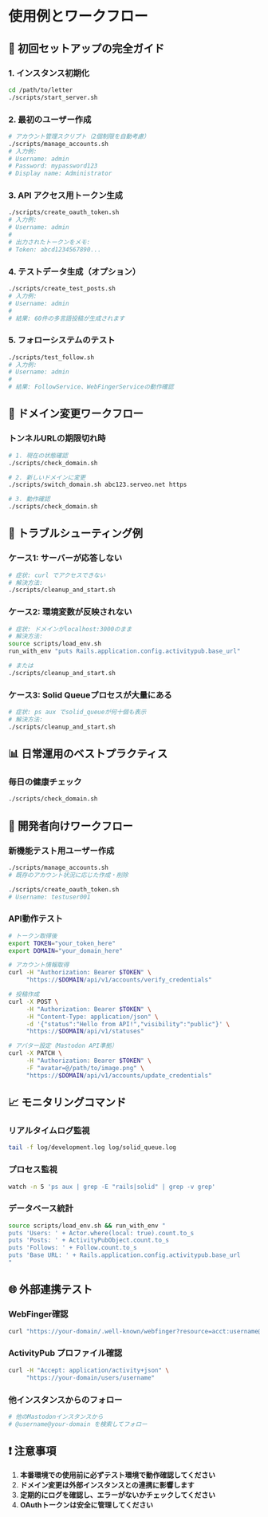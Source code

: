 # 使用例とワークフロー

## 🚀 初回セットアップの完全ガイド

### 1. インスタンス初期化
```bash
cd /path/to/letter
./scripts/start_server.sh
```

### 2. 最初のユーザー作成
```bash
# アカウント管理スクリプト（2個制限を自動考慮）
./scripts/manage_accounts.sh
# 入力例:
# Username: admin
# Password: mypassword123
# Display name: Administrator
```

### 3. API アクセス用トークン生成
```bash
./scripts/create_oauth_token.sh
# 入力例:
# Username: admin
# 
# 出力されたトークンをメモ:
# Token: abcd1234567890...
```

### 4. テストデータ生成（オプション）
```bash
./scripts/create_test_posts.sh
# 入力例:
# Username: admin
# 
# 結果: 60件の多言語投稿が生成されます
```

### 5. フォローシステムのテスト
```bash
./scripts/test_follow.sh
# 入力例:
# Username: admin
# 
# 結果: FollowService、WebFingerServiceの動作確認
```

## 🔄 ドメイン変更ワークフロー

### トンネルURLの期限切れ時
```bash
# 1. 現在の状態確認
./scripts/check_domain.sh

# 2. 新しいドメインに変更
./scripts/switch_domain.sh abc123.serveo.net https

# 3. 動作確認
./scripts/check_domain.sh
```

## 🐛 トラブルシューティング例

### ケース1: サーバーが応答しない
```bash
# 症状: curl でアクセスできない
# 解決方法:
./scripts/cleanup_and_start.sh
```

### ケース2: 環境変数が反映されない
```bash
# 症状: ドメインがlocalhost:3000のまま
# 解決方法:
source scripts/load_env.sh
run_with_env "puts Rails.application.config.activitypub.base_url"

# または
./scripts/cleanup_and_start.sh
```

### ケース3: Solid Queueプロセスが大量にある
```bash
# 症状: ps aux でsolid_queueが何十個も表示
# 解決方法:
./scripts/cleanup_and_start.sh
```

## 📊 日常運用のベストプラクティス

### 毎日の健康チェック
```bash
./scripts/check_domain.sh
```

## 🔧 開発者向けワークフロー

### 新機能テスト用ユーザー作成
```bash
./scripts/manage_accounts.sh
# 既存のアカウント状況に応じた作成・削除

./scripts/create_oauth_token.sh
# Username: testuser001
```

### API動作テスト
```bash
# トークン取得後
export TOKEN="your_token_here"
export DOMAIN="your_domain_here"

# アカウント情報取得
curl -H "Authorization: Bearer $TOKEN" \
     "https://$DOMAIN/api/v1/accounts/verify_credentials"

# 投稿作成
curl -X POST \
     -H "Authorization: Bearer $TOKEN" \
     -H "Content-Type: application/json" \
     -d '{"status":"Hello from API!","visibility":"public"}' \
     "https://$DOMAIN/api/v1/statuses"

# アバター設定（Mastodon API準拠）
curl -X PATCH \
     -H "Authorization: Bearer $TOKEN" \
     -F "avatar=@/path/to/image.png" \
     "https://$DOMAIN/api/v1/accounts/update_credentials"
```

## 📈 モニタリングコマンド

### リアルタイムログ監視
```bash
tail -f log/development.log log/solid_queue.log
```

### プロセス監視
```bash
watch -n 5 'ps aux | grep -E "rails|solid" | grep -v grep'
```

### データベース統計
```bash
source scripts/load_env.sh && run_with_env "
puts 'Users: ' + Actor.where(local: true).count.to_s
puts 'Posts: ' + ActivityPubObject.count.to_s
puts 'Follows: ' + Follow.count.to_s
puts 'Base URL: ' + Rails.application.config.activitypub.base_url
"
```

## 🌐 外部連携テスト

### WebFinger確認
```bash
curl "https://your-domain/.well-known/webfinger?resource=acct:username@your-domain"
```

### ActivityPub プロファイル確認
```bash
curl -H "Accept: application/activity+json" \
     "https://your-domain/users/username"
```

### 他インスタンスからのフォロー
```bash
# 他のMastodonインスタンスから
# @username@your-domain を検索してフォロー
```

## ❗ 注意事項

1. **本番環境での使用前に必ずテスト環境で動作確認してください**
2. **ドメイン変更は外部インスタンスとの連携に影響します**
3. **定期的にログを確認し、エラーがないかチェックしてください**
4. **OAuthトークンは安全に管理してください**